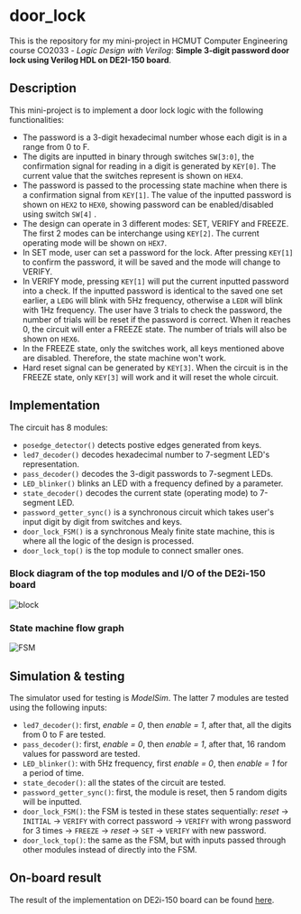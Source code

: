 # door_lock
This is the repository for my mini-project in HCMUT Computer Engineering course CO2033 - *Logic Design with Verilog*: **Simple 3-digit password door lock using Verilog HDL on DE2I-150 board**. 
## Description
This mini-project is to implement a door lock logic with the following functionalities:
- The password is a 3-digit hexadecimal number whose each digit is in a range from 0 to F.
- The digits are inputted in binary through switches `SW[3:0]`, the confirmation signal for reading in a digit is generated by `KEY[0]`. The current value that the switches represent is shown on `HEX4`.
- The password is passed to the processing state machine when there is a confirmation signal from `KEY[1]`. The value of the inputted password is shown on `HEX2` to `HEX0`, showing password can be enabled/disabled using switch `SW[4]` .
- The design can operate in 3 different modes: SET, VERIFY and FREEZE. The first 2 modes can be interchange using `KEY[2]`. The current operating mode will be shown on `HEX7`.
- In SET mode, user can set a password for the lock. After pressing `KEY[1]` to confirm the password, it will be saved and the mode will change to VERIFY.
- In VERIFY mode, pressing `KEY[1]` will put the current inputted password into a check. If the inputted password is identical to the saved one set earlier, a `LEDG` will blink with 5Hz frequency, otherwise a `LEDR` will blink with 1Hz frequency. The user have 3 trials to check the password, the number of trials will be reset if the password is correct. When it reaches 0, the circuit will enter a FREEZE state. The number of trials will also be shown on `HEX6`.
- In the FREEZE state, only the switches work, all keys mentioned above are disabled. Therefore, the state machine won't work.
- Hard reset signal can be generated by `KEY[3]`. When the circuit is in the FREEZE state, only `KEY[3]` will work and it will reset the whole circuit.
## Implementation
The circuit has 8 modules:
- `posedge_detector()` detects postive edges generated from keys.
- `led7_decoder()` decodes hexadecimal number to 7-segment LED's representation.
- `pass_decoder()` decodes the 3-digit passwords to 7-segment LEDs.
- `LED_blinker()` blinks an LED with a frequency defined by a parameter.
- `state_decoder()` decodes the current state (operating mode) to 7-segment LED.
- `password_getter_sync()` is a synchronous circuit which takes user's input digit by digit from switches and keys.
- `door_lock_FSM()` is a synchronous Mealy finite state machine, this is where all the logic of the design is processed.
- `door_lock_top()` is the top module to connect smaller ones.
### Block diagram of the top modules and I/O of the DE2i-150 board
![block](https://github.com/LKMDang/door_lock/blob/master/graphs/block_dia.png?raw=true)
### State machine flow graph
![FSM](https://github.com/LKMDang/door_lock/blob/master/graphs/FSM_da.png?raw=true)
## Simulation & testing
The simulator used for testing is *ModelSim*. The latter 7 modules are tested using the following inputs:
- `led7_decoder()`: first, *enable = 0*, then *enable = 1*, after that, all the digits from 0 to F are tested.
- `pass_decoder()`: first, *enable = 0*, then *enable = 1*, after that, 16 random values for password are tested.
- `LED_blinker()`: with 5Hz frequency, first *enable = 0*, then *enable = 1* for a period of time.
- `state_decoder()`: all the states of the circuit are tested.
- `password_getter_sync()`: first, the module is reset, then 5 random digits will be inputted.
- `door_lock_FSM()`: the FSM is tested in these states sequentially: *reset* -> `INITIAL` -> `VERIFY` with correct password -> `VERIFY` with wrong password for 3 times -> `FREEZE` -> *reset* -> `SET` -> `VERIFY` with new password.
- `door_lock_top()`: the same as the FSM, but with inputs passed through other modules instead of directly into the FSM.
## On-board result
The result of the implementation on DE2i-150 board can be found [here](https://youtu.be/6LMBHBavZH4).
